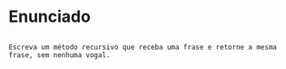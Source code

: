# Enunciado <h2>

	Escreva um método recursivo que receba uma frase e retorne a mesma frase, sem nenhuma vogal. 